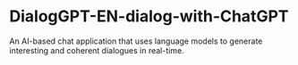 # DialogGPT-EN-dialog-with-ChatGPT
An AI-based chat application that uses language models to generate interesting and coherent dialogues in real-time.
